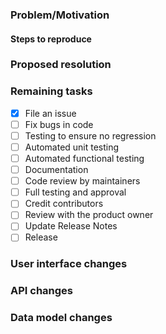 ### Problem/Motivation

#### Steps to reproduce


### Proposed resolution

### Remaining tasks
- [x] File an issue
- [ ] Fix bugs in code
- [ ] Testing to ensure no regression
- [ ] Automated unit testing
- [ ] Automated functional testing
- [ ] Documentation
- [ ] Code review by maintainers
- [ ] Full testing and approval
- [ ] Credit contributors
- [ ] Review with the product owner
- [ ] Update Release Notes
- [ ] Release

### User interface changes


### API changes


### Data model changes

